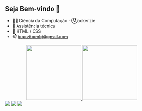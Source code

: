 ## Seja Bem-vindo 👋

- 👨‍🎓 Ciência da Computação - Ⓜackenzie
- 🔭 Assistência técnica
- 🌱 HTML / CSS
- 📫 joaovitormbj@gmail.com

<div align="center" >
  <a href="https://github.com/J040VRM">
  <img height="180em" src="https://github-readme-stats.vercel.app/api?username=Joao-Vitor-Dev&show_icons=true&theme=dracula&include_all_commits=true&count_private=true"/>
  <img height="180em" src="https://github-readme-stats.vercel.app/api/top-langs/?username=Joao-Vitor-Dev&layout=compact&langs_count=7&theme=dracula"/>
</div>
  
 <div > 
  <a href="https://www.instagram.com/jvrochamiranda/" target="_blank"><img src="https://img.shields.io/badge/-Instagram-%23E4405F?style=for-the-badge&logo=instagram&logoColor=white" target="_blank"></a>
  <a href = "mailto:joaovitormbj@gmail.com"><img src="https://img.shields.io/badge/-Gmail-%23333?style=for-the-badge&logo=gmail&logoColor=white" target="_blank"></a>
  <a href="https://www.linkedin.com/in/jo%C3%A3o-vitor-rocha-miranda-62b169264/" target="_blank"><img src="https://img.shields.io/badge/-LinkedIn-%230077B5?style=for-the-badge&logo=linkedin&logoColor=white" target="_blank"></a> 
  </div>

